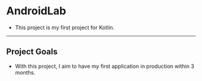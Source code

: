 # AndroidLab
- This project is my first project for Kotlin.
---
## Project Goals
- With this project, I aim to have my first application in production within 3 months.
